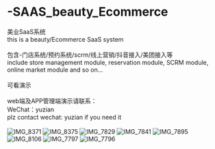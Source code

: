 # -SAAS_beauty_Ecommerce <br>
美业SaaS系统 <br>
this is a beauty/Ecommerce SaaS system <br>
 <br>
包含-门店系统/预约系统/scrm/线上营销/抖音接入/美团接入等 <br>
include store management module, reservation module, SCRM module, online market module and so on...<br>
 <br>
可看演示<br>
 <br>
web端及APP管理端演示请联系：<br>
WeChat：yuzian <br>
plz contact wechat: yuzian if you need it  <br>
<br>
![IMG_8371](https://github.com/user-attachments/assets/a9eb46b0-4eb2-49a6-8863-40f2820fd273)
![IMG_8375](https://github.com/user-attachments/assets/a3b9626b-1333-49a5-a580-1f454b9a6493)
![IMG_7829](https://github.com/user-attachments/assets/3211fb70-5a20-4937-98c7-7ed81b0e2fcc)
![IMG_7841](https://github.com/user-attachments/assets/2ee4abef-4777-4135-8de0-c18fe952f29c)
![IMG_7895](https://github.com/user-attachments/assets/cf20c148-a019-4e2b-8055-1f4a3c7f3b34)
![IMG_8106](https://github.com/user-attachments/assets/7d9d15fd-7d59-4546-a4cd-15b1c5c21e61)
![IMG_7797](https://github.com/user-attachments/assets/3cc908ef-0bda-4446-a077-1bc4bb8c5bd6)
![IMG_7796](https://github.com/user-attachments/assets/90bef28b-5c31-45a3-9e58-2c40872c80fc)
